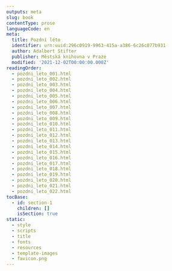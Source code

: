 ```yaml
---
outputs: meta
slug: book
contentType: prose
languageCode: en
meta:
  title: Pozdní léto
  identifier: urn:uuid:296c0919-9963-415a-a386-6c26c077b931
  author: Adalbert Stifter
  publisher: Městská knihovna v Praze
  modified: '2021-12-02T00:00:00.000Z'
readingOrder:
  - pozdni_leto_001.html
  - pozdni_leto_002.html
  - pozdni_leto_003.html
  - pozdni_leto_004.html
  - pozdni_leto_005.html
  - pozdni_leto_006.html
  - pozdni_leto_007.html
  - pozdni_leto_008.html
  - pozdni_leto_009.html
  - pozdni_leto_010.html
  - pozdni_leto_011.html
  - pozdni_leto_012.html
  - pozdni_leto_013.html
  - pozdni_leto_014.html
  - pozdni_leto_015.html
  - pozdni_leto_016.html
  - pozdni_leto_017.html
  - pozdni_leto_018.html
  - pozdni_leto_019.html
  - pozdni_leto_020.html
  - pozdni_leto_021.html
  - pozdni_leto_022.html
tocBase:
  - id: section-1
    children: []
    isSection: true
static:
  - style
  - scripts
  - title
  - fonts
  - resources
  - template-images
  - favicon.png
---
```

